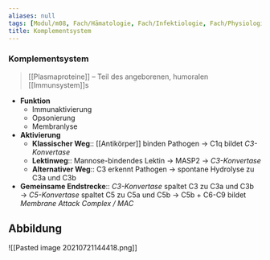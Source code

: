 ```yaml
---
aliases: null
tags: [Modul/m08, Fach/Hämatologie, Fach/Infektiologie, Fach/Physiologie]
title: Komplementsystem
---
```

### Komplementsystem
> [[Plasmaproteine]] – Teil des angeborenen, humoralen [[Immunsystem]]s
- **Funktion**
	- Immunaktivierung
	- Opsonierung
	- Membranlyse
- **Aktivierung**
	- **Klassischer Weg**:: [[Antikörper]] binden Pathogen → C1q bildet *C3-Konvertase*
	- **Lektinweg**:: Mannose-bindendes Lektin → MASP2 → *C3-Konvertase*
	- **Alternativer Weg**:: C3 erkennt Pathogen → spontane Hydrolyse zu C3a und C3b
- **Gemeinsame Endstrecke**:: *C3-Konvertase* spaltet C3 zu C3a und C3b → *C5-Konvertase* spaltet C5 zu C5a und C5b → C5b + C6-C9 bildet *Membrane Attack Complex / MAC*

## Abbildung
![[Pasted image 20210721144418.png]]
